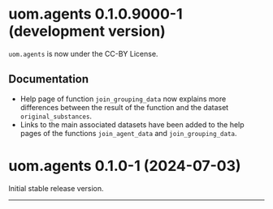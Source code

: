 # uom.agents 0.1.0.9000-1 (development version)

`uom.agents` is now under the CC-BY License.

## Documentation

* Help page of function `join_grouping_data` now explains more differences between the result of the function and the dataset `original_substances`.
* Links to the main associated datasets have been added to the help pages of the functions `join_agent_data` and `join_grouping_data`.



# uom.agents 0.1.0-1 (2024-07-03)

Initial stable release version.


---
